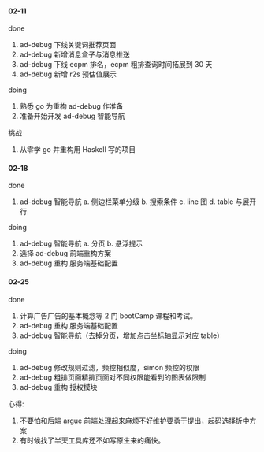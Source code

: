#### 02-11

done

1. ad-debug 下线关键词推荐页面
2. ad-debug 新增消息盒子与消息推送
3. ad-debug 下线 ecpm 排名，ecpm 粗排查询时间拓展到 30 天
4. ad-debug 新增 r2s 预估值展示

doing

1. 熟悉 go 为重构 ad-debug 作准备
2. 准备开始开发 ad-debug 智能导航

挑战

1. 从零学 go 并重构用 Haskell 写的项目

#### 02-18

done

1. ad-debug 智能导航
   a. 侧边栏菜单分级
   b. 搜索条件
   c. line 图
   d. table 与展开行

doing

1. ad-debug 智能导航
   a. 分页
   b. 悬浮提示
2. 选择 ad-debug 前端重构方案
3. ad-debug 重构 服务端基础配置

#### 02-25

done

1. 计算广告广告的基本概念等 2 门 bootCamp 课程和考试。
2. ad-debug 重构 服务端基础配置
3. ad-debug 智能导航（去掉分页，增加点击坐标轴显示对应 table）

doing

1. ad-debug 修改规则过滤，频控相似度，simon 频控的权限
2. ad-debug 粗排页面精排页面对不同权限能看到的图表做限制
3. ad-debug 重构 授权模块

心得:

1. 不要怕和后端 argue 前端处理起来麻烦不好维护要勇于提出，起码选择折中方案
2. 有时候找了半天工具库还不如写原生来的痛快。
